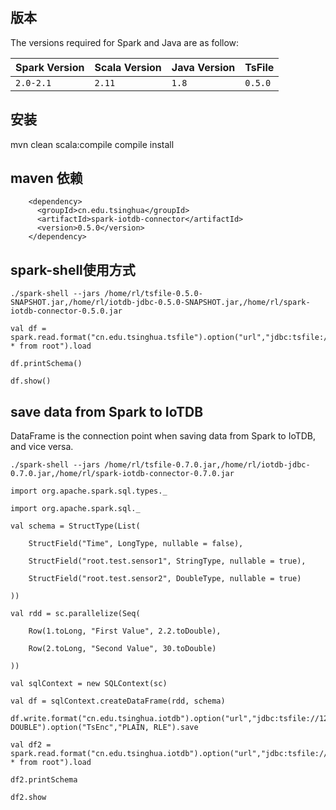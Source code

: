 ## 版本

The versions required for Spark and Java are as follow:

| Spark Version | Scala Version | Java Version | TsFile |
| ------------- | ------------- | ------------ |------------ |
| `2.0-2.1`        | `2.11`        | `1.8`        | `0.5.0`|


## 安装
mvn clean scala:compile compile install


## maven 依赖

```
    <dependency>
      <groupId>cn.edu.tsinghua</groupId>
      <artifactId>spark-iotdb-connector</artifactId>
      <version>0.5.0</version>
    </dependency>
```


## spark-shell使用方式

```
./spark-shell --jars /home/rl/tsfile-0.5.0-SNAPSHOT.jar,/home/rl/iotdb-jdbc-0.5.0-SNAPSHOT.jar,/home/rl/spark-iotdb-connector-0.5.0.jar

val df = spark.read.format("cn.edu.tsinghua.tsfile").option("url","jdbc:tsfile://127.0.0.1:6667/").option("sql","select * from root").load

df.printSchema()

df.show()
```

## save data from Spark to IoTDB
DataFrame is the connection point when saving data from Spark to IoTDB, and vice versa.
```
./spark-shell --jars /home/rl/tsfile-0.7.0.jar,/home/rl/iotdb-jdbc-0.7.0.jar,/home/rl/spark-iotdb-connector-0.7.0.jar

import org.apache.spark.sql.types._

import org.apache.spark.sql._

val schema = StructType(List(

    StructField("Time", LongType, nullable = false),

    StructField("root.test.sensor1", StringType, nullable = true),

    StructField("root.test.sensor2", DoubleType, nullable = true)

))

val rdd = sc.parallelize(Seq(

    Row(1.toLong, "First Value", 2.2.toDouble),

    Row(2.toLong, "Second Value", 30.toDouble)

))

val sqlContext = new SQLContext(sc)

val df = sqlContext.createDataFrame(rdd, schema)

df.write.format("cn.edu.tsinghua.iotdb").option("url","jdbc:tsfile://127.0.0.1:6667/").option("delta_object","root.test").option("TsIndex","1,2").option("TsName","root.test.sensor1,root.test.sensor2").option("TsType","TEXT, DOUBLE").option("TsEnc","PLAIN, RLE").save

val df2 = spark.read.format("cn.edu.tsinghua.iotdb").option("url","jdbc:tsfile://127.0.0.1:6667/").option("sql","select * from root").load

df2.printSchema

df2.show

```
